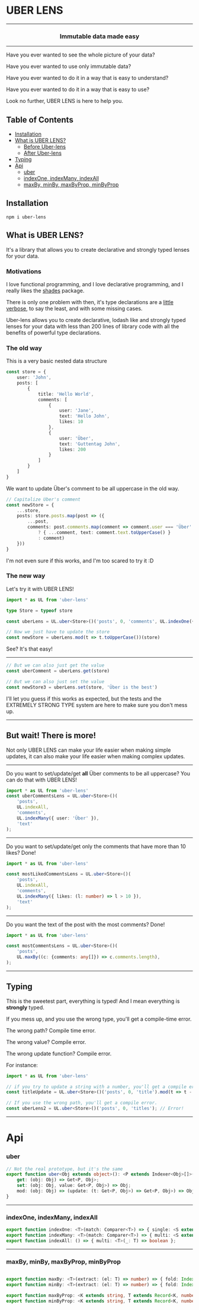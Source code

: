 # UBER LENS

---

### <div style="text-align: center;">Immutable data made easy</div>

---

Have you ever wanted to see the whole picture of your data?

Have you ever wanted to use only immutable data?

Have you ever wanted to do it in a way that is easy to understand?

Have you ever wanted to do it in a way that is easy to use?

Look no further, UBER LENS is here to help you.

## Table of Contents

 - [Installation](#installation)
 - [What is UBER LENS?](#what-is-uber-lens)
   - [Before Uber-lens](#the-old-way) 
   - [After Uber-lens](#the-new-way)
 - [Typing](#typing)
 - [Api](#api)
   - [uber](#uber)
   - [indexOne, indexMany, indexAll](#indexone-indexmany-indexall)
   - [maxBy, minBy, maxByProp, minByProp](#maxby-minby-maxbyprop-minbyprop)

## Installation

```shell
npm i uber-lens
```

## What is UBER LENS?

It's a library that allows you to create declarative and strongly typed lenses for your data.

### Motivations

I love functional programming, and I love declarative programming, and I really likes the [shades](https://www.npmjs.com/package/shades) package.

There is only one problem with then, it's type declarations are a [little verbose](https://github.com/jamesmcnamara/shades/blob/master/types/index.d.ts), to say the least, and with some missing cases.

Uber-lens allows you to create declarative, lodash like and strongly typed lenses for your data with less than 200 lines of library code
with all the benefits of powerful type declarations.

### The old way

This is a very basic nested data structure
```typescript
const store = {
    user: 'John',
    posts: [
        {
            title: 'Hello World',
            comments: [
                {
                    user: 'Jane',
                    text: 'Hello John',
                    likes: 10
                },
                {
                    user: 'Über',
                    text: 'Guttentag John',
                    likes: 200
                }
            ]
        }
    ]
}
```

We want to update Über's comment to be all uppercase in the old way.
```typescript
// Capitalize Über's comment
const newStore = {
    ...store,
    posts: store.posts.map(post => ({
        ...post,
        comments: post.comments.map(comment => comment.user === 'Über'
            ? { ...comment, text: comment.text.toUpperCase() }
            : comment)
    }))
}
```

I'm not even sure if this works, and I'm too scared to try it :D

### The new way

Let's try it with UBER LENS!

```typescript
import * as UL from 'uber-lens'

type Store = typeof store

const uberLens = UL.uber<Store>()('posts', 0, 'comments', UL.indexOne({ user: 'Über' }), 'text');

// Now we just have to update the store
const newStore = uberLens.mod(t => t.toUpperCase())(store)
```

See? It's that easy!

---

```typescript
// But we can also just get the value
const uberComment = uberLens.get(store)

// But we can also just set the value
const newStore3 = uberLens.set(store, 'Über is the best')
```

I'll let you guess if this works as expected, but the tests and the EXTREMELY STRONG TYPE system are here to make sure 
you don't mess up.

---

## But wait! There is more!

Not only UBER LENS can make your life easier when making simple updates, it can also make your life easier when making
complex updates.

---

Do you want to set/update/get **all** Über comments to be all uppercase? You can do that with UBER LENS!
```typescript
import * as UL from 'uber-lens'
const uberCommentsLens = UL.uber<Store>()(
    'posts',
    UL.indexAll,
    'comments',
    UL.indexMany({ user: 'Über' }),
    'text'
);
```
---
Do you want to set/update/get only the comments that have more than 10 likes? Done!
```typescript
import * as UL from 'uber-lens'

const mostLikedCommentsLens = UL.uber<Store>()(
    'posts',
    UL.indexAll,
    'comments',
    UL.indexMany({ likes: (l: number) => l > 10 }),
    'text'
);
```
---
Do you want the text of the post with the most comments? Done!
```typescript
import * as UL from 'uber-lens'

const mostCommentsLens = UL.uber<Store>()(
    'posts',
    UL.maxBy((c: {comments: any[]}) => c.comments.length),
);
```
---
## Typing

This is the sweetest part, everything is typed! And I mean everything is **strongly** typed.

If you mess up, and you use the wrong type, you'll get a compile-time error.

The wrong path? Compile time error.

The wrong value? Compile error.

The wrong update function? Compile error.

For instance: 
```typescript
import * as UL from 'uber-lens'

// if you try to update a string with a number, you'll get a compile error.
const titleUpdate = UL.uber<Store>()('posts', 0, 'title').mod(t => t - 1); // Error!

// If you use the wrong path, you'll get a compile error.
const uberLens2 = UL.uber<Store>()('posts', 0, 'titles'); // Error!
```

---

# Api

### uber
```typescript
// Not the real prototype, but it's the same
export function uber<Obj extends object>(): <P extends Indexer<Obj>[]>(...indexers: P) => {
    get: (obj: Obj) => Get<P, Obj>;
    set: (obj: Obj, value: Get<P, Obj>) => Obj;
    mod: (obj: Obj) => (update: (t: Get<P, Obj>) => Get<P, Obj>) => Obj;
}
```

---

### indexOne, indexMany, indexAll
```typescript
export function indexOne: <T>(match: Comparer<T>) => { single: <S extends T>(obj: S) => boolean };
export function indexMany: <T>(match: Comparer<T>) => { multi: <S extends T>(obj: S) => boolean };
export function indexAll: () => { multi: <T>(_: T) => boolean };
```

---

### maxBy, minBy, maxByProp, minByProp
```typescript

export function maxBy: <T>(extract: (el: T) => number) => { fold: Index<T[]> };
export function minBy: <T>(extract: (el: T) => number) => { fold: Index<T[]> };

export function maxByProp: <K extends string, T extends Record<K, number>>(prop: K) => { fold: Index<T[]> };
export function minByProp: <K extends string, T extends Record<K, number>>(prop: K) => { fold: Index<T[]> };
```
